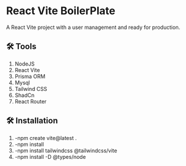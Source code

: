 # React Vite BoilerPlate

A React Vite project with a user management and ready for production.

## 🛠️ Tools

1. NodeJS
2. React Vite
3. Prisma ORM
4. Mysql
5. Tailwind CSS
6. ShadCn
7. React Router

## 🛠️ Installation

1. -npm create vite@latest .
2. -npm install
3. -npm install tailwindcss @tailwindcss/vite
4. -npm install -D @types/node
